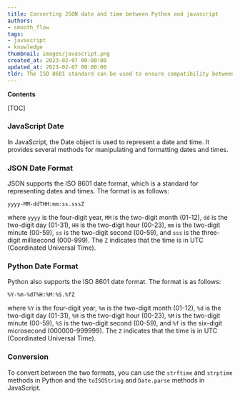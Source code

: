 ```yaml
---
title: Converting JSON date and time between Python and javascript
authors:
- smooth_flow
tags:
- javascript
- knowledge
thumbnail: images/javascript.png
created_at: 2023-02-07 00:00:00
updated_at: 2023-02-07 00:00:00
tldr: The ISO 8601 standard can be used to ensure compatibility between Python and JavaScript when dealing with datetime.
---
```


**Contents**

[TOC]

### JavaScript Date

In JavaScript, the Date object is used to represent a date and time. It provides several methods for manipulating and formatting dates and times.

### JSON Date Format

JSON supports the ISO 8601 date format, which is a standard for representing dates and times. The format is as follows:

`yyyy-MM-ddTHH:mm:ss.sssZ`

where `yyyy` is the four-digit year, `MM` is the two-digit month (01-12), `dd` is the two-digit day (01-31), `HH` is the two-digit hour (00-23), `mm` is the two-digit minute (00-59), `ss` is the two-digit second (00-59), and `sss` is the three-digit millisecond (000-999). The `Z` indicates that the time is in UTC (Coordinated Universal Time).

### Python Date Format

Python also supports the ISO 8601 date format. The format is as follows:

`%Y-%m-%dT%H:%M:%S.%fZ`

where `%Y` is the four-digit year, `%m` is the two-digit month (01-12), `%d` is the two-digit day (01-31), `%H` is the two-digit hour (00-23), `%M` is the two-digit minute (00-59), `%S` is the two-digit second (00-59), and `%f` is the six-digit microsecond (000000-999999). The `Z` indicates that the time is in UTC (Coordinated Universal Time).

### Conversion

To convert between the two formats, you can use the `strftime` and `strptime` methods in Python and the `toISOString` and `Date.parse` methods in JavaScript.
